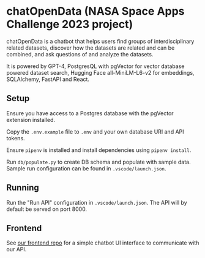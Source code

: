 # chatOpenData (NASA Space Apps Challenge 2023 project)

chatOpenData is a chatbot that helps users find groups of interdisciplinary related datasets, discover how the datasets are related and can be combined, and ask questions of and analyze the datasets.

It is powered by GPT-4, PostgresQL with pgVector for vector database powered dataset search, Hugging Face all-MiniLM-L6-v2 for embeddings, SQLAlchemy, FastAPI and React.

## Setup

Ensure you have access to a Postgres database with the pgVector extension installed.

Copy the `.env.example` file to `.env` and your own database URI and API tokens.

Ensure `pipenv` is installed and install dependencies using `pipenv install`.

Run `db/populate.py` to create DB schema and populate with sample data. Sample run configuration can be found in `.vscode/launch.json`.

## Running

Run the "Run API" configuration in `.vscode/launch.json`. The API will by default be served on port 8000.

## Frontend

See [our frontend repo](https://github.com/jasonreed7/nasa-space-apps-2023-chat-open-data-frontend) for a simple chatbot UI interface to communicate with our API.
